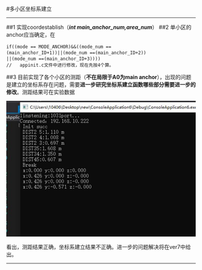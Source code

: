 #多小区坐标系建立
***
##1
实现coordestablish（***int main_anchor_num,area_num***）
##2
单小区的anchor应当确定，在
	
	if((mode == MODE_ANCHOR)&&((mode_num ==
	(main_anchor_ID+1))||(mode_num ==(main_anchor_ID+2))
	||(mode_num ==(main_anchor_ID+3)))) 	
	//   appinit.c文件中进行修改，现在先按4个算。

##3
目前实现了各个小区的测距（**不在局限于A0为main anchor**），出现的问题是建立的坐标系存在问题，需要**进一步研究坐标系建立函数哪些部分需要进一步的修改**。测距结果可在实验数据

![2](2020.8.20/2.JPG)




看出，测距结果正确，坐标系建立结果不正确。进一步的问题解决将在ver7中给出。
***
